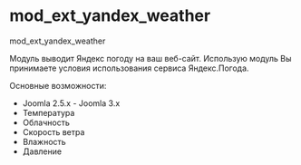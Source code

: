 mod_ext_yandex_weather
======================

mod_ext_yandex_weather

Модуль  выводит Яндекс погоду на ваш веб-сайт. Использую модуль Вы принимаете условия использования сервиса Яндекс.Погода.

Основные возможности:

 - Joomla 2.5.x - Joomla 3.x
 - Температура
 - Облачность
 - Скорость ветра
 - Влажность
 - Давление
